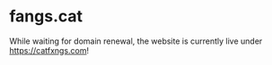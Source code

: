 # fangs.cat

While waiting for domain renewal, the website is currently live under https://catfxngs.com!
